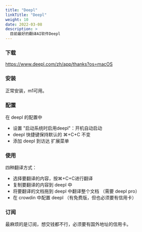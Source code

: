 ```yaml
---
title: "Deepl"
linkTitle: "Deepl"
weight: 10
date: 2022-03-08
description: >
  目前最好的翻译AI软件Deepl
---
```


### 下载

https://www.deepl.com/zh/app/thanks?os=macOS

### 安装

正常安装，m1可用。

### 配置

在 deepl 的配置中

- 设置 "启动系统时启用deepl"：开机自动启动
- deepl 快捷键保持默认的 ⌘+C+C 不变 
- 添加 deepl 到访达 扩展菜单

### 使用

四种翻译方式：

- 选择要翻译的内容，按⌘+C+C进行翻译
- 复制要翻译的内容到 deepl 中
- 将要翻译的文档拖到 deepl 中翻译整个文档 （需要 deepl pro）
- 在 crowdin 中配置 deepl （有免费版，但也必须要有信用卡）

### 订阅

最麻烦的是订阅，想交钱都不行，必须要有国外地址的信用卡。
